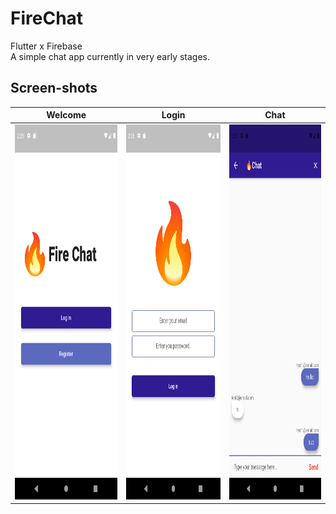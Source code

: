 # FireChat
Flutter x Firebase </br>
A simple chat app currently in very early stages.

## Screen-shots
Welcome             |  Login  |  Chat
:-------------------------:|:-------------------------:|:-------------------------:
<img src='https://github.com/Jade9ja/FireChat/blob/main/screenshots/main.png' height='600' width='600*0.3'>  |  <img src='https://github.com/Jade9ja/FireChat/blob/main/screenshots/login.png' height='600' width='600*0.3'> | <img src='https://github.com/Jade9ja/FireChat/blob/main/screenshots/chat.png' height='600' width='600*0.3'>
